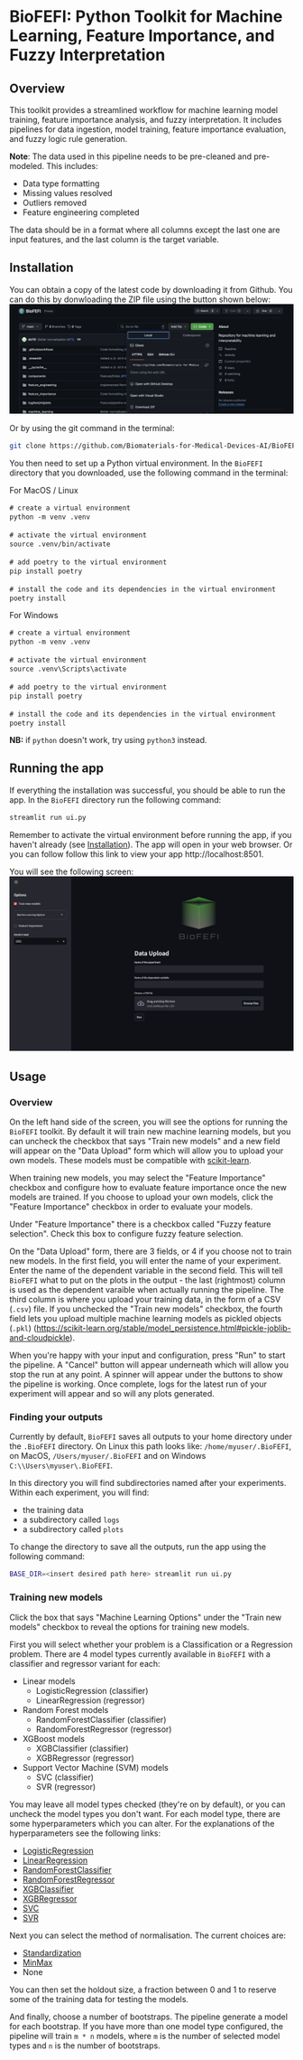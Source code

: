 # BioFEFI: Python Toolkit for Machine Learning, Feature Importance, and Fuzzy Interpretation

## Overview

This toolkit provides a streamlined workflow for machine learning model training, feature importance analysis, and fuzzy interpretation. It includes pipelines for data ingestion, model training, feature importance evaluation, and fuzzy logic rule generation.

**Note**: The data used in this pipeline needs to be pre-cleaned and pre-modeled. This includes:
- Data type formatting
- Missing values resolved
- Outliers removed
- Feature engineering completed

The data should be in a format where all columns except the last one are input features, and the last column is the target variable.

## Installation

You can obtain a copy of the latest code by downloading it from Github. You can do this by donwloading the ZIP file using the button shown below:
![Download ZIP](static/download-zip.png)

Or by using the git command in the terminal:
```bash
git clone https://github.com/Biomaterials-for-Medical-Devices-AI/BioFEFI.git
```

You then need to set up a Python virtual environment. In the `BioFEFI` directory that you downloaded, use the following command in the terminal:

For MacOS / Linux
```shell
# create a virtual environment
python -m venv .venv

# activate the virtual environment
source .venv/bin/activate

# add poetry to the virtual environment
pip install poetry

# install the code and its dependencies in the virtual environment
poetry install
```

For Windows
```shell
# create a virtual environment
python -m venv .venv

# activate the virtual environment
source .venv\Scripts\activate

# add poetry to the virtual environment
pip install poetry

# install the code and its dependencies in the virtual environment
poetry install
```

**NB:** if `python` doesn't work, try using `python3` instead.

## Running the app

If everything the installation was successful, you should be able to run the app. In the `BioFEFI` directory run the following command:

```bash
streamlit run ui.py
```

Remember to activate the virtual environment before running the app, if you haven't already (see [Installation](#installation)). The app will open in your web browser. Or you can follow follow this link to view your app http://localhost:8501.

You will see the following screen:
![main screen](static/main-screen.png)

## Usage

### Overview

On the left hand side of the screen, you will see the options for running the `BioFEFI` toolkit. By default it will train new machine learning models, but you can uncheck the checkbox that says "Train new models" and a new field will appear on the "Data Upload" form which will allow you to upload your own models. These models must be compatible with [scikit-learn](https://scikit-learn.org/stable/index.html). 

When training new models, you may select the "Feature Importance" checkbox and configure how to evaluate feature importance once the new models are trained.
If you choose to upload your own models, click the "Feature Importance" checkbox in order to evaluate your models.

Under "Feature Importance" there is a checkbox called "Fuzzy feature selection". Check this box to configure fuzzy feature selection.

On the "Data Upload" form, there are 3 fields, or 4 if you choose not to train new models. In the first field, you will enter the name of your experiment. Enter the name of the dependent variable in the second field. This will tell `BioFEFI` what to put on the plots in the output - the last (rightmost) column is used as the dependent varaible when actually running the pipeline. The third column is where you upload your training data, in the form of a CSV (`.csv`) file. If you unchecked the "Train new models" checkbox, the fourth field lets you upload multiple machine learning models as pickled objects (`.pkl`) (https://scikit-learn.org/stable/model_persistence.html#pickle-joblib-and-cloudpickle).

When you're happy with your input and configuration, press "Run" to start the pipeline. A "Cancel" button will appear underneath which will allow you stop the run at any point. A spinner will appear under the buttons to show the pipeline is working. Once complete, logs for the latest run of your experiment will appear and so will any plots generated.

### Finding your outputs
Currently by default, `BioFEFI` saves all outputs to your home directory under the `.BioFEFI` directory. On Linux this path looks like: `/home/myuser/.BioFEFI`, on MacOS, `/Users/myuser/.BioFEFI` and on Windows `C:\\Users\myuser\.BioFEFI`.

In this directory you will find subdirectories named after your experiments. Within each experiment, you will find:
- the training data
- a subdirectory called `logs`
- a subdirectory called `plots`

To change the directory to save all the outputs, run the app using the following command:
```bash
BASE_DIR=<insert desired path here> streamlit run ui.py
```

### Training new models
Click the box that says "Machine Learning Options" under the "Train new models" checkbox to reveal the options for training new models.

First you will select whether your problem is a Classification or a Regression problem. There are 4 model types currently available in `BioFEFI` with a classifier and regressor variant for each:

- Linear models
  - LogisticRegression (classifier)
  - LinearRegression (regressor)
- Random Forest models
  - RandomForestClassifier (classifier)
  - RandomForestRegressor (regressor)
- XGBoost models
  - XGBClassifier (classifier)
  - XGBRegressor (regressor)
- Support Vector Machine (SVM) models
  - SVC (classifier)
  - SVR (regressor)

You may leave all model types checked (they're on by default), or you can uncheck the model types you don't want. For each model type, there are some hyperparameters which you can alter. For the explanations of the hyperparameters see the following links:

- [LogisticRegression](https://scikit-learn.org/stable/modules/generated/sklearn.linear_model.LogisticRegression.html)
- [LinearRegression](https://scikit-learn.org/stable/modules/generated/sklearn.linear_model.LinearRegression.html)
- [RandomForestClassifier](https://scikit-learn.org/stable/modules/generated/sklearn.ensemble.RandomForestClassifier.html)
- [RandomForestRegressor](https://scikit-learn.org/stable/modules/generated/sklearn.ensemble.RandomForestRegressor.html)
- [XGBClassifier](https://xgboost.readthedocs.io/en/stable/python/python_api.html#xgboost.XGBClassifier)
- [XGBRegressor](https://xgboost.readthedocs.io/en/stable/python/python_api.html#xgboost.XGBRegressor)
- [SVC](https://scikit-learn.org/stable/modules/generated/sklearn.svm.SVC.html)
- [SVR](https://scikit-learn.org/stable/modules/generated/sklearn.svm.SVR.html)

Next you can select the method of normalisation. The current choices are:
- [Standardization](https://scikit-learn.org/stable/modules/generated/sklearn.preprocessing.StandardScaler.html)
- [MinMax](https://scikit-learn.org/stable/modules/generated/sklearn.preprocessing.MinMaxScaler.html)
- None

You can then set the holdout size, a fraction between 0 and 1 to reserve some of the training data for testing the models.

And finally, choose a number of bootstraps. The pipeline generate a model for each bootstrap. If you have more than one model type configured, the pipeline will train `m * n` models, where `m` is the number of selected model types and `n` is the number of bootstraps.